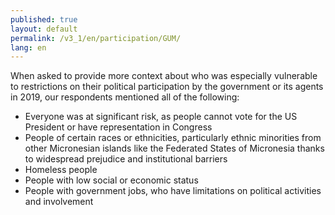 ```yaml
---
published: true
layout: default
permalink: /v3_1/en/participation/GUM/
lang: en
---
```

When asked to provide more context about who was especially vulnerable to restrictions on their political participation by the government or its agents in 2019, our respondents mentioned all of the following:  

- Everyone was at significant risk, as people cannot vote for the US President or have representation in Congress 
- People of certain races or ethnicities, particularly ethnic minorities from other Micronesian islands like the Federated States of Micronesia thanks to widespread prejudice and institutional barriers  
- Homeless people 
- People with low social or economic status 
- People with government jobs, who have limitations on political activities and involvement
